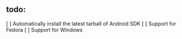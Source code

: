 
## todo:

[ ] Automatically install the latest tarball of Android SDK
[ ] Support for Fedora
[ ] Support for Windows
